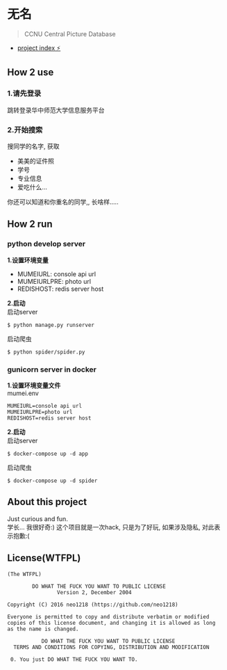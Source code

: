 # 无名

> CCNU Central Picture Database

+ [project index ⚡️ ](http://pic.muxixyz.com)

## How 2 use
### 1.请先登录
跳转登录华中师范大学信息服务平台

### 2.开始搜索
搜同学的名字, 获取<br/>

+ 美美的证件照
+ 学号
+ 专业信息
+ 爱吃什么...

你还可以知道和你重名的同学,, 长啥样.....<br/>

## How 2 run
### python develop server
**1.设置环境变量** <br/>

+ MUMEIURL: console api url
+ MUMEIURLPRE: photo url
+ REDISHOST: redis server host

**2.启动** <br/>
启动server

    $ python manage.py runserver

启动爬虫

    $ python spider/spider.py

### gunicorn server in docker
**1.设置环境变量文件** <br/>
mumei.env

    MUMEIURL=console api url
    MUMEIURLPRE=photo url
    REDISHOST=redis server host

**2.启动**<br/>
启动server

    $ docker-compose up -d app

启动爬虫

    $ docker-compose up -d spider

## About this project
Just curious and fun. <br/>
学长... 我很好奇:) 这个项目就是一次hack, 只是为了好玩, 如果涉及隐私,
对此表示抱歉:(<br/>

## License(WTFPL)


    (The WTFPL)

            DO WHAT THE FUCK YOU WANT TO PUBLIC LICENSE
                    Version 2, December 2004
    
    Copyright (C) 2016 neo1218 (https://github.com/neo1218)
    
    Everyone is permitted to copy and distribute verbatim or modified
    copies of this license document, and changing it is allowed as long
    as the name is changed.
    
               DO WHAT THE FUCK YOU WANT TO PUBLIC LICENSE
      TERMS AND CONDITIONS FOR COPYING, DISTRIBUTION AND MODIFICATION
    
     0. You just DO WHAT THE FUCK YOU WANT TO.

